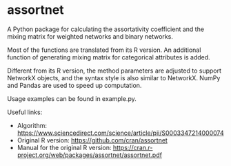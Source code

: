 # assortnet
A Python package for calculating the assortativity coefficient and the mixing matrix for weighted networks and binary networks.

Most of the functions are translated from its R version. An additional function of generating mixing matrix for categorical attributes is added.

Different from its R version, the method parameters are adjusted to support NetworkX objects, and the syntax style is also similar to NetworkX. NumPy and Pandas are used to speed up computation.

Usage examples can be found in example.py.

Useful links:

  - Algorithm: https://www.sciencedirect.com/science/article/pii/S0003347214000074
  - Original R version: https://github.com/cran/assortnet
  - Manual for the original R version: https://cran.r-project.org/web/packages/assortnet/assortnet.pdf
